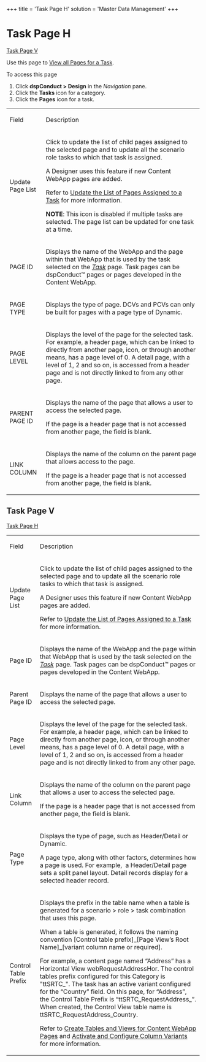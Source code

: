 +++
title = 'Task Page H'
solution = 'Master Data Management'
+++

# Task Page H

[Task Page V](Task_Page_H.htm#Task_Page_V)

<div class="use">

Use this page to [View all Pages for a
Task](../Use_Cases/View_all_Pages_for_a_Task.htm).

</div>

To access this page

1.  Click <span style="font-weight: bold;">dspConduct \> Design</span>
    in the <span style="font-style: italic;">Navigation</span> pane.
2.  Click the <span style="font-weight: bold;">Tasks</span> icon for a
    category.
3.  Click the <span style="font-weight: bold;">Pages</span> icon for a
    task.

<table>
<tbody>
<tr class="odd">
<td><p>Field</p></td>
<td><p>Description</p></td>
</tr>
<tr class="even">
<td><p>Update Page List</p></td>
<td><p>Click to update the list of child pages assigned to the selected page and to update all the scenario role tasks to which that task is assigned.</p>
<p>A Designer uses this feature if new Content WebApp pages are added.</p>
<p>Refer to <a href="../Use_Cases/Update_the_List_of_Pages_Assigned_to_a_Task.htm">Update the List of Pages Assigned to a Task</a> for more information.</p>
<p><strong>NOTE</strong>: This icon is disabled if multiple tasks are selected. The page list can be updated for one task at a time.</p></td>
</tr>
<tr class="odd">
<td><p>PAGE ID</p></td>
<td><p>Displays the name of the WebApp and the page within that WebApp that is used by the task selected on the <span style="font-style: italic;"><a href="Task_H.htm">Task</a></span> page. Task pages can be dspConduct™ pages or pages developed in the Content WebApp.</p></td>
</tr>
<tr class="even">
<td><p>PAGE TYPE</p></td>
<td><p>Displays the type of page. DCVs and PCVs can only be built for pages with a page type of Dynamic.</p></td>
</tr>
<tr class="odd">
<td><p>PAGE LEVEL</p></td>
<td><p>Displays the level of the page for the selected task. For example, a header page, which can be linked to directly from another page, icon, or through another means, has a page level of 0. A detail page, with a level of 1, 2 and so on, is accessed from a header page and is not directly linked to from any other page.</p></td>
</tr>
<tr class="even">
<td><p>PARENT PAGE ID</p></td>
<td><p>Displays the name of the page that allows a user to access the selected page.</p>
<p>If the page is a header page that is not accessed from another page, the field is blank.</p></td>
</tr>
<tr class="odd">
<td><p>LINK COLUMN</p></td>
<td><p>Displays the name of the column on the parent page that allows access to the page.</p>
<p>If the page is a header page that is not accessed from another page, the field is blank.</p></td>
</tr>
</tbody>
</table>

## <span id="Task_Page_V"></span>Task Page V

[Task Page H](Task_Page_H.htm)

<table>
<tbody>
<tr class="odd">
<td><p>Field</p></td>
<td><p>Description</p></td>
</tr>
<tr class="even">
<td><p>Update Page List</p></td>
<td><p>Click to update the list of child pages assigned to the selected page and to update all the scenario role tasks to which that task is assigned.</p>
<p>A Designer uses this feature if new Content WebApp pages are added.</p>
<p>Refer to <a href="../Use_Cases/Update_the_List_of_Pages_Assigned_to_a_Task.htm">Update the List of Pages Assigned to a Task</a> for more information.</p></td>
</tr>
<tr class="odd">
<td><p>Page ID</p></td>
<td><p>Displays the name of the WebApp and the page within that WebApp that is used by the task selected on the <span style="font-style: italic;"><a href="Task_H.htm">Task</a></span> page. Task pages can be dspConduct™ pages or pages developed in the Content WebApp.</p></td>
</tr>
<tr class="even">
<td><p>Parent Page ID</p></td>
<td><p>Displays the name of the page that allows a user to access the selected page.</p></td>
</tr>
<tr class="odd">
<td><p>Page Level</p></td>
<td><p>Displays the level of the page for the selected task. For example, a header page, which can be linked to directly from another page, icon, or through another means, has a page level of 0. A detail page, with a level of 1, 2 and so on, is accessed from a header page and is not directly linked to from any other page.</p></td>
</tr>
<tr class="even">
<td><p>Link Column</p></td>
<td><p>Displays the name of the column on the parent page that allows a user to access the selected page.</p>
<p>If the page is a header page that is not accessed from another page, the field is blank.</p></td>
</tr>
<tr class="odd">
<td><p>Page Type</p></td>
<td><p>Displays the type of page, such as Header/Detail or Dynamic.</p>
<p>A page type, along with other factors, determines how a page is used. For example,  a Header/Detail page sets a split panel layout. Detail records display for a selected header record.</p></td>
</tr>
<tr class="even">
<td><p>Control Table Prefix</p></td>
<td><p>Displays the prefix in the table name when a table is generated for a scenario &gt; role &gt; task combination that uses this page.</p>
<p>When a table is generated, it follows the naming convention [Control table prefix]_[Page View’s Root Name]_[variant column name or required].</p>
<p>For example, a content page named “Address” has a Horizontal View webRequestAddressHor. The control tables prefix configured for this Category is &quot;ttSRTC_&quot;. The task has an active variant configured for the “Country” field. On this page, for “Address”, the Control Table Prefix is “ttSRTC_RequestAddress_”. When created, the Control View table name is ttSRTC_RequestAddress_Country.</p>
<p>Refer to <a href="../Use_Cases/Create_Tables_and_Views_for_Content_WebApp_Pages_Overview.htm">Create Tables and Views for Content WebApp Pages</a> and <a href="../Use_Cases/Activate_Configure_Column_Variants.htm">Activate and Configure Column Variants</a> for more information.</p></td>
</tr>
</tbody>
</table>
